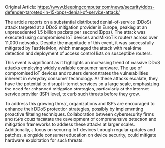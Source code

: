 Original Article: https://www.bleepingcomputer.com/news/security/ddos-defender-targeted-in-15-bpps-denial-of-service-attack/

The article reports on a substantial distributed denial-of-service (DDoS) attack targeted at a DDoS mitigation provider in Europe, peaking at an unprecedented 1.5 billion packets per second (Bpps). The attack was executed using compromised IoT devices and MikroTik routers across over 11,000 networks. Despite the magnitude of this event, it was successfully mitigated by FastNetMon, which managed the attack with real-time detection and deployment of access control lists on susceptible routers.

This event is significant as it highlights an increasing trend of massive DDoS attacks employing widely available consumer hardware. The use of compromised IoT devices and routers demonstrates the vulnerabilities inherent in everyday consumer technology. As these attacks escalate, they have the potential to disrupt internet services on a large scale, emphasizing the need for enhanced mitigation strategies, particularly at the internet service provider (ISP) level, to curb such threats before they grow.

To address this growing threat, organizations and ISPs are encouraged to enhance their DDoS protection strategies, possibly by implementing proactive filtering techniques. Collaboration between cybersecurity firms and ISPs could facilitate the development of comprehensive detection and mitigation frameworks to address these attacks at larger scales. Additionally, a focus on securing IoT devices through regular updates and patches, alongside consumer education on device security, could mitigate hardware exploitation for such threats.